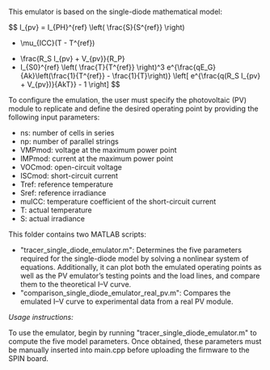This emulator is based on the single-diode mathematical model:

$$
I_{pv} = I_{PH}^{ref} \left( \frac{S}{S^{ref}} \right)
+ \mu_{ICC}(T - T^{ref})
- \frac{R_S I_{pv} + V_{pv}}{R_P}
- I_{S0}^{ref} \left( \frac{T}{T^{ref}} \right)^3
e^{\frac{qE_G}{Ak}\left(\frac{1}{T^{ref}} - \frac{1}{T}\right)}
\left[
e^{\frac{q(R_S I_{pv} + V_{pv})}{AkT}} - 1
\right]
$$


 To configure the emulation, the user must specify the photovoltaic (PV) module to replicate and define the desired operating point by providing the following input parameters:

- ns: number of cells in series
- np: number of parallel strings
- VMPmod: voltage at the maximum power point
- IMPmod: current at the maximum power point
- VOCmod: open-circuit voltage
- ISCmod: short-circuit current
- Tref: reference temperature
- Sref: reference irradiance
- muICC: temperature coefficient of the short-circuit current
- T: actual temperature
- S: actual irradiance

This folder contains two MATLAB scripts:

- "tracer_single_diode_emulator.m": Determines the five parameters required for the single-diode model by solving a nonlinear system of equations. Additionally, it can plot both the emulated operating points as well as the PV emulator’s testing points and the load lines, and compare them to the theoretical I–V curve.
- "comparison_single_diode_emulator_real_pv.m": Compares the emulated I–V curve to experimental data from a real PV module.

*Usage instructions:*

To use the emulator, begin by running "tracer_single_diode_emulator.m" to compute the five model parameters. Once obtained, these parameters must be manually inserted into main.cpp before uploading the firmware to the SPIN board.
